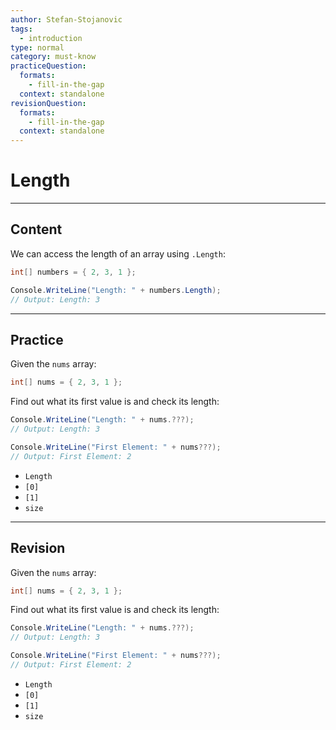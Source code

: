 ```yaml
---
author: Stefan-Stojanovic
tags:
  - introduction
type: normal
category: must-know
practiceQuestion:
  formats:
    - fill-in-the-gap
  context: standalone
revisionQuestion:
  formats:
    - fill-in-the-gap
  context: standalone
---
```


# Length

---

## Content

We can access the length of an array using `.Length`:

```csharp
int[] numbers = { 2, 3, 1 };

Console.WriteLine("Length: " + numbers.Length);
// Output: Length: 3
```



---

## Practice

Given the `nums` array:
```csharp
int[] nums = { 2, 3, 1 };
```

Find out what its first value is and check its length:
```csharp
Console.WriteLine("Length: " + nums.???);
// Output: Length: 3

Console.WriteLine("First Element: " + nums???);
// Output: First Element: 2
```

- `Length`
- `[0]`
- `[1]`
- `size`


---

## Revision

Given the `nums` array:
```csharp
int[] nums = { 2, 3, 1 };
```

Find out what its first value is and check its length:
```csharp
Console.WriteLine("Length: " + nums.???);
// Output: Length: 3

Console.WriteLine("First Element: " + nums???);
// Output: First Element: 2
```

- `Length`
- `[0]`
- `[1]`
- `size`